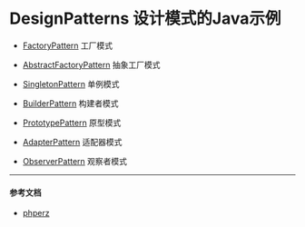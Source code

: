 # DesignPatterns  设计模式的Java示例

* [FactoryPattern](https://github.com/103style/DesignPatterns/tree/master/app/src/main/java/com/lxk/designpatterns/FactoryPattern)
  工厂模式

* [AbstractFactoryPattern](https://github.com/103style/DesignPatterns/tree/master/app/src/main/java/com/lxk/designpatterns/AbstractFactoryPattern)
  抽象工厂模式

* [SingletonPattern](https://github.com/103style/DesignPatterns/tree/master/app/src/main/java/com/lxk/designpatterns/SingletonPattern)
  单例模式

* [BuilderPattern](https://github.com/103style/DesignPatterns/tree/master/app/src/main/java/com/lxk/designpatterns/BuilderPattern)
  构建者模式

* [PrototypePattern](https://github.com/103style/DesignPatterns/tree/master/app/src/main/java/com/lxk/designpatterns/PrototypePattern)
  原型模式

* [AdapterPattern](https://github.com/103style/DesignPatterns/tree/master/app/src/main/java/com/lxk/designpatterns/AdapterPattern)
  适配器模式

* [ObserverPattern](https://github.com/103style/DesignPatterns/tree/master/app/src/main/java/com/lxk/designpatterns/ObserverPattern)
  观察者模式


---

#### 参考文档
* [phperz](http://www.phperz.com/special/40.html)